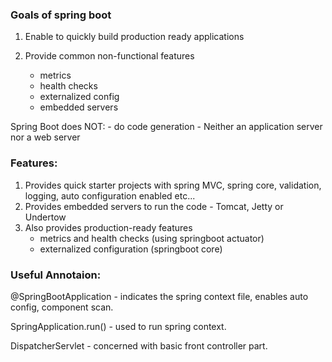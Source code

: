 ### Goals of spring boot

1. Enable to quickly build production ready applications

2. Provide common non-functional features
	- metrics
	- health checks
	- externalized config
	- embedded servers

Spring Boot does NOT:
	- do code generation
	- Neither an application server nor a web server

### Features:

1. Provides quick starter projects with spring MVC, spring core, validation, logging, auto configuration enabled etc...
2. Provides embedded servers to run the code - Tomcat, Jetty or Undertow
3. Also provides production-ready features
	 - metrics and health checks (using springboot actuator) 
 	 - externalized configuration (springboot core)

### Useful Annotaion:
@SpringBootApplication - indicates the spring context file, enables auto config, component scan.

SpringApplication.run() - used to run spring context.

DispatcherServlet - concerned with basic front controller part.

